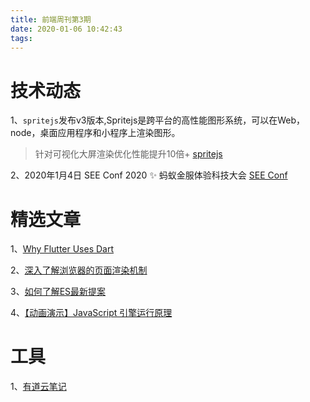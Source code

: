 ```yaml
---
title: 前端周刊第3期
date: 2020-01-06 10:42:43
tags:
---
```



# 技术动态
1、`spritejs`发布v3版本,Spritejs是跨平台的高性能图形系统，可以在Web，node，桌面应用程序和小程序上渲染图形。
>针对可视化大屏渲染优化性能提升10倍+
[spritejs](http://spritejs.org)

2、2020年1月4日 SEE Conf 2020 ✨ 蚂蚁金服体验科技大会
[SEE Conf](https://seeconf.antfin.com/)


# 精选文章

1、[Why Flutter Uses Dart](https://medium.com/hackernoon/why-flutter-uses-dart-dd635a054ebf)

2、[深入了解浏览器的页面渲染机制](https://mp.weixin.qq.com/s/G9EnRM5Koz2OoKIC438iRg)

3、[如何了解ES最新提案](https://juejin.im/post/5e021e306fb9a01643224a91)

4、[【动画演示】JavaScript 引擎运行原理](https://juejin.im/post/5e0d32b45188253aa74a49b5)

# 工具

1、[有道云笔记](http://note.youdao.com/WAP/intro/)

